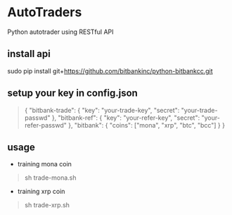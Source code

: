 # AutoTraders

Python autotrader using RESTful API

## install api
sudo pip install git+https://github.com/bitbankinc/python-bitbankcc.git

## setup your key in config.json

> {
	"bitbank-trade": {
		"key": "your-trade-key",
		"secret": "your-trade-passwd"
	},
	"bitbank-ref": {
		"key": "your-refer-key",
		"secret": "your-refer-passwd"
	},
	"bitbank": {
		"coins": ["mona", "xrp", "btc", "bcc"]
	}
}

## usage
- training mona coin
> sh trade-mona.sh

- training xrp coin
> sh trade-xrp.sh

